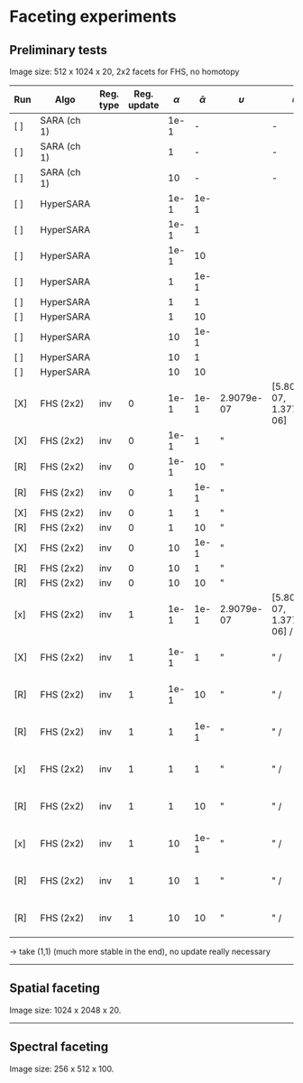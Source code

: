 # Faceting experiments

## Preliminary tests

Image size: 512 x 1024 x 20, 2x2 facets for FHS, no homotopy

| Run | Algo        | Reg. type | Reg. update | $\alpha$ | $\bar{\alpha}$ | $\upsilon$ | $\bar{\upsilon}$               | $\mu$                     | $\bar{\mu}$               | aSNR  | id     |
| --- | ----------- | --------- | ----------- | -------- | -------------- | ---------- | ------------------------------ | ------------------------- | ------------------------- | ----- | ------ |
| [ ] | SARA (ch 1) |           |             | 1e-1     | -              |            | -                              |                           | -                         |       |        |
| [ ] | SARA (ch 1) |           |             | 1        | -              |            | -                              |                           | -                         |       |        |
| [ ] | SARA (ch 1) |           |             | 10       | -              |            | -                              |                           | -                         |       |        |
| [ ] | HyperSARA   |           |             | 1e-1     | 1e-1           |            |                                |                           |                           |       |        |
| [ ] | HyperSARA   |           |             | 1e-1     | 1              |            |                                |                           |                           |       |        |
| [ ] | HyperSARA   |           |             | 1e-1     | 10             |            |                                |                           |                           |       |        |
| [ ] | HyperSARA   |           |             | 1        | 1e-1           |            |                                |                           |                           |       |        |
| [ ] | HyperSARA   |           |             | 1        | 1              |            |                                |                           |                           |       |        |
| [ ] | HyperSARA   |           |             | 1        | 10             |            |                                |                           |                           |       |        |
| [ ] | HyperSARA   |           |             | 10       | 1e-1           |            |                                |                           |                           |       |        |
| [ ] | HyperSARA   |           |             | 10       | 1              |            |                                |                           |                           |       |        |
| [ ] | HyperSARA   |           |             | 10       | 10             |            |                                |                           |                           |       |        |
| [X] | FHS (2x2)   | inv       | 0           | 1e-1     | 1e-1           | 2.9079e-07 | [5.8051e-07, 1.3771e-06]       | 1.2522e-04 / -            | 1.0555e-02 /  -           | 29.37 | 795008 | -> SNR slightly better after update
| [X] | FHS (2x2)   | inv       | 0           | 1e-1     | 1              | "          |                                | "                         | "                         | 29.45 | 795009 |
| [R] | FHS (2x2)   | inv       | 0           | 1e-1     | 10             | "          |                                | "                         | "                         | 29.97 | 795010 |
| [R] | FHS (2x2)   | inv       | 0           | 1        | 1e-1           | "          |                                | "                         | "                         | 31.38 | 795020 |
| [X] | FHS (2x2)   | inv       | 0           | 1        | 1              | "          |                                | "                         | "                         | 31.14 | 794488 |
| [R] | FHS (2x2)   | inv       | 0           | 1        | 10             | "          |                                | "                         | "                         | 28.50 | 795021 |
| [X] | FHS (2x2)   | inv       | 0           | 10       | 1e-1           | "          |                                | "                         | "                         | 31.30 | 795011 |
| [R] | FHS (2x2)   | inv       | 0           | 10       | 1              | "          |                                | "                         | "                         | 28.61 | 795012 | restarted
| [R] | FHS (2x2)   | inv       | 0           | 10       | 10             | "          |                                | "                         | "                         | 33.07 | 795013 |
| [x] | FHS (2x2)   | inv       | 1           | 1e-1     | 1e-1           | 2.9079e-07 | [5.8051e-07, 1.3771e-06] / ... | 1.2522e-04 / 2.084401e-04 | 1.0555e-02 / 1.187855e-04 | 29.37 | 795014 |
| [X] | FHS (2x2)   | inv       | 1           | 1e-1     | 1              | "          | " /                            | " /2.101448e-04           | " / 1.204080e-02          | 29.45 | 795015 |
| [R] | FHS (2x2)   | inv       | 1           | 1e-1     | 10             | "          | " /                            | " / 2.112602e-04          | " / 1.211665e-02          | 30.07 | 795016 |
| [R] | FHS (2x2)   | inv       | 1           | 1        | 1e-1           | "          | " /                            | " / 2.138199e-04          | " / 1.196869e-02          | 31.41 | 795022 | restarted
| [x] | FHS (2x2)   | inv       | 1           | 1        | 1              | "          | " /                            | " / 2.140677e-04          | " / 1.204870e-02          | 31.19 | 794478 |
| [R] | FHS (2x2)   | inv       | 1           | 1        | 10             | "          | " /                            | " / 2.147869e-04          | " / 1.211759e-02          | 28.50 | 795136 | restarted
| [x] | FHS (2x2)   | inv       | 1           | 10       | 1e-1           | "          | " /                            | " / 2.186951e-04          | " / 1.202126e-02          | 31.64 | 795017 |
| [R] | FHS (2x2)   | inv       | 1           | 10       | 1              | "          | " /                            | " / 2.187030e-04          | " / 1.206262e-02          | 28.61 | 795018 | restarted
| [R] | FHS (2x2)   | inv       | 1           | 10       | 10             | "          | " /                            | " / 2.182731e-04          | " / 1.210817e-02          | 33.34 | 795019 | rel. variation starts to oscillate

-> take (1,1) (much more stable in the end), no update really necessary

---

## Spatial faceting

Image size: 1024 x 2048 x 20.

---

## Spectral faceting

Image size: 256 x 512 x 100.
